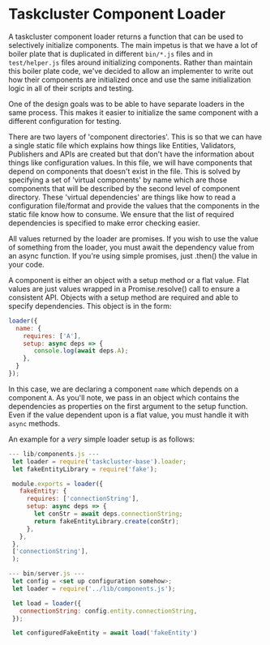# Taskcluster Component Loader

A taskcluster component loader returns a function that can be used to
selectively initialize components.  The main impetus is that we have a lot
of boiler plate that is duplicated in different `bin/*.js` files and in
`test/helper.js` files around initializing components.  Rather than maintain
this boiler plate code, we've decided to allow an implementer to write out
how their components are initialized once and use the same initialization logic in all
of their scripts and testing.

One of the design goals was to be able to have separate loaders in the same
process.  This makes it easier to initialize the same component with a
different configuration for testing.

There are two layers of 'component directories'.  This is so that we can
have a single static file which explains how things like Entities,
Validators, Publishers and APIs are created but that don't have the
information about things like configuration values.  In this file, we will
have components that depend on components that doesn't exist in the file.
This is solved by specifying a set of 'virtual components' by name which are
those components that will be described by the second level of component
directory.  These 'virtual dependencies' are things like how to read a
configuration file/format and provide the values that the components in the
static file know how to consume.  We ensure that the list of required dependencies
is specified to make error checking easier.

All values returned by the loader are promises.  If you wish to use the
value of something from the loader, you must await the dependency value from
an async function.  If you're using simple promises, just .then() the value
in your code.

A component is either an object with a setup method or a flat value.  Flat
values are just values wrapped in a Promise.resolve() call to ensure a
consistent API.  Objects with a setup method are required and able to
specify dependencies.  This object is in the form:
```javascript
loader({
  name: {
    requires: ['A'],
    setup: async deps => {
       console.log(await deps.A);
    },
  }
});
```
In this case, we are declaring a component `name` which depends on a
component `A`.  As you'll note, we pass in an object which contains the
dependencies as properties on the first argument to the setup function.
Even if the value dependent upon is a flat value, you must handle it with
`async` methods.

An example for a *very* simple loader setup is as follows:

```javascript
--- lib/components.js ---
 let loader = require('taskcluster-base').loader;
 let fakeEntityLibrary = require('fake');

 module.exports = loader({
   fakeEntity: {
     requires: ['connectionString'],
     setup: async deps => {
       let conStr = await deps.connectionString;
       return fakeEntityLibrary.create(conStr);
     },
   },
 },
 ['connectionString'],
 );

--- bin/server.js ---
 let config = <set up configuration somehow>;
 let loader = require('../lib/components.js');

 let load = loader({
   connectionString: config.entity.connectionString,
 });

 let configuredFakeEntity = await load('fakeEntity')
```

